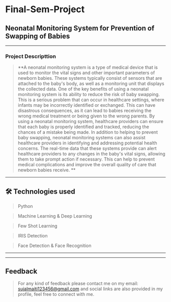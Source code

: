 # Final-Sem-Project



## Neonatal Monitoring System for Prevention of Swapping of Babies

---

### Project Descripttion

> **A neonatal monitoring system is a type of medical device that is used to monitor the vital signs and other important parameters of newborn babies. These systems typically consist of sensors that are attached to the baby's body, as well as a monitoring unit that displays the collected data.
One of the key benefits of using a neonatal monitoring system is its ability to reduce the risk of baby swapping. This is a serious problem that can occur in healthcare settings, where infants may be incorrectly identified or exchanged. This can have disastrous consequences, as it can lead to babies receiving the wrong medical treatment or being given to the wrong parents. By using a neonatal monitoring system, healthcare providers can ensure that each baby is properly identified and tracked, reducing the chances of a mistake being made.
In addition to helping to prevent baby swapping, neonatal monitoring systems can also assist healthcare providers in identifying and addressing potential health concerns. The real-time data that these systems provide can alert healthcare providers to any changes in the baby's vital signs, allowing them to take prompt action if necessary. This can help to prevent medical complications and improve the overall quality of care that newborn babies receive.
**

---

## 🛠 Technologies used

> Python

> Machine Learning & Deep Learning

> Few Shot Learning

> IRIS Detection

> Face Detection & Face Recognition
---



---



## Feedback

> For any kind of feedback please contact me on my email: sujalmaiti123456@gmail.com and social links are also provided in my profile, feel free to connect with me.





